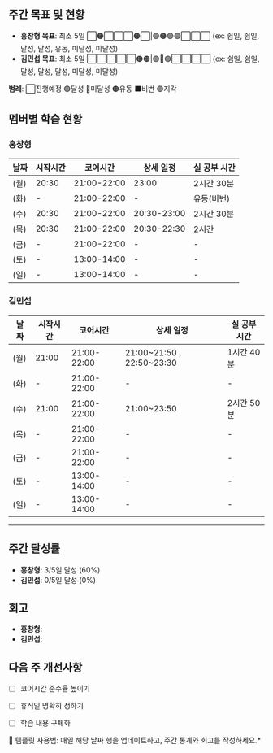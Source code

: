## 주간 목표 및 현황
- **홍창형 목표**: 최소 5일 ⬜🟠⬜⬜⬜🟠⬜|🟢🟠🟢🟢⬜⬜⬜ (ex: 쉼일, 쉼일, 달성, 달성, 유동, 미달성, 미달성)
- **김민섭 목표**: 최소 5일 ⬜⬜⬜⬜⬜🟠🟠|🟢🔴🟢⬜⬜⬜⬜ (ex: 쉼일, 쉼일, 달성, 달성, 달성, 미달성, 미달성)

**범례**: ⬜진행예정 🟢달성 🔴미달성 🟠유동 ⬛️비번 🟣지각 

## 멤버별 학습 현황


### 홍창형
| 날짜 | 시작시간 | 코어시간 | 상세 일정 |실 공부 시간
|------|----------|----------|-----------|-----------|
|  (월) | 20:30 | 21:00-22:00 | 23:00 | 2시간 30분 |
|  (화) | - | 21:00-22:00 | - | 유동(비번) |
|  (수) | 20:30 | 21:00-22:00 | 20:30-23:00 | 2시간 30분 |
|  (목) | 20:30 | 21:00-22:00 | 20:30-22:30 | 2시간 |
|  (금) | - | 21:00-22:00 | - | - |
|  (토) | - | 13:00-14:00 | - | - |
|  (일) | - | 13:00-14:00 | - | - |

### 김민섭
| 날짜 | 시작시간 | 코어시간 | 상세 일정 |실 공부 시간
|------|----------|----------|-----------|-----------|
|  (월) | 21:00 | 21:00-22:00 | 21:00~21:50 , 22:50~23:30 | 1시간 40분|
|  (화) | - | 21:00-22:00 | - | - |
|  (수) | 21:00 | 21:00-22:00 | 21:00~23:50 | 2시간 50분 |
|  (목) | - | 21:00-22:00 | - | - |
|  (금) | - | 21:00-22:00 | - | - |
|  (토) | - | 13:00-14:00 | - | - |
|  (일) | - | 13:00-14:00 | - | - |

---

## 주간 달성률
- **홍창형**: 3/5일 달성 (60%)
- **김민섭**: 0/5일 달성 (0%)

## 회고
- **홍창형**:
- **김민섭**:

## 다음 주 개선사항
- [ ] 코어시간 준수율 높이기
- [ ] 휴식일 명확히 정하기
- [ ] 학습 내용 구체화


📝 템플릿 사용법: 매일 해당 날짜 행을 업데이트하고, 주간 통계와 회고를 작성하세요.*
